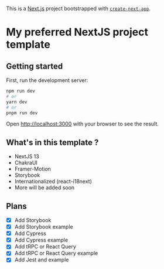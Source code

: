This is a [Next.js](https://nextjs.org/) project bootstrapped with [`create-next-app`](https://github.com/vercel/next.js/tree/canary/packages/create-next-app).

# My preferred NextJS project template

## Getting started

First, run the development server:

```bash
npm run dev
# or
yarn dev
# or
pnpm run dev
```

Open [http://localhost:3000](http://localhost:3000) with your browser to see the result.

## What's in this template ?

- NextJS 13
- ChakraUI
- Framer-Motion
- Storybook
- Internationalized (react-i18next)
- More will be added soon

## Plans

- [x] Add Storybook
- [x] Add Storybook example
- [x] Add Cypress
- [x] Add Cypress example
- [x] Add tRPC or React Query
- [x] Add tRPC or React Query example
- [x] Add Jest and example
